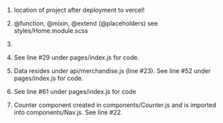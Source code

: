 1. location of project after deployment to vercel!

2. @function, @mixin, @extend (@placeholders) see styles/Home.module.scss

3.

4. See line #29 under pages/index.js for code.

5. Data resides under api/merchandise.js (line #23). See line #52 under pages/index.js for code.

6. See line #61 under pages/index.js for code

7. Counter component created in components/Counter.js and is imported into components/Nav.js. See line #22.
